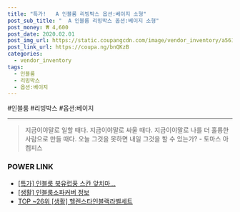 ```yaml
--- 
title: "특가!   A 인블룸 리빙박스 옵션:베이지 소형" 
post_sub_title: "  A 인블룸 리빙박스 옵션:베이지 소형" 
post_money: ₩ 4,600 
post_date: 2020.02.01 
post_img_url: https://static.coupangcdn.com/image/vendor_inventory/a561/6e222091183b9c7f1f1560d67e65800115f900369899de02e6e836ff2599.jpg 
post_link_url: https://coupa.ng/bnQKzB 
categories: 
  - vendor_inventory 
tags: 
  - 인블룸 
  - 리빙박스 
  - 옵션:베이지 
--- 
```

  #인블룸 #리빙박스 #옵션:베이지 
<hr> 

> 지금이야말로 일할 때다. 지금이야말로 싸울 때다. 지금이야말로 나를 더 훌륭한 사람으로 만들 때다. 오늘 그것을 못하면 내일 그것을 할 수 있는가? - 토마스 아켐피스 


### POWER LINK

* <a href="https://blog.naver.com/santokki14/221792810893" target="_blank">[특가] 인블룸 북유럽풍 스칸 앞치마...</a>
* <a href="https://blog.naver.com/fasyy4321/221764223413" target="_blank"> [생활] 인블룸소파커버 정보 </a>
* <a href="https://blog.naver.com/an0733/221792012747" target="_blank"> TOP ~26위 [생활] 헬렌스타인블랙라벨세트</a>

